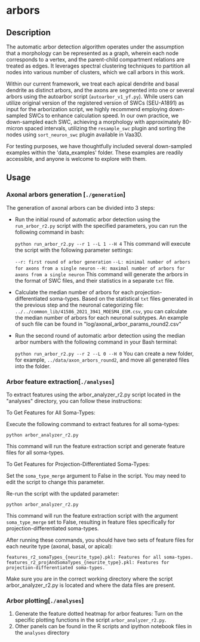 # arbors
## Description

The automatic arbor detection algorithm operates under the assumption that a morphology can be represented as a graph, wherein each node corresponds to a vertex, and the parent-child compartment relations are treated as edges. It leverages spectral clustering techniques to partition all nodes into various number of clusters, which we call arbors in this work.

Within our current framework, we treat each apical dendrite and basal dendrite as distinct arbors, and the axons are segmented into one or several arbors using the autoarbor script (`autoarbor_v1_yf.py`). While users can utilize original version of the registered version of SWCs (SEU-A1891) as input for the arborization script, we highly recommend employing down-sampled SWCs to enhance calculation speed. In our own practice, we down-sampled each SWC, achieving a morphology with approximately 80-micron spaced intervals, utilizing the `resample_swc` plugin and sorting the nodes using `sort_neuron_swc` plugin available in Vaa3D. 

For testing purposes, we have thoughtfully included several down-sampled examples within the 'data_examples' folder. These examples are readily accessible, and anyone is welcome to explore with them.


## Usage
### Axonal arbors generation [`./generation`]
The generation of axonal arbors can be divided into 3 steps:
- Run the initial round of automatic arbor detection using the `run_arbor_r2.py` script with the specified parameters, you can run the following command in bash: 

    `python run_arbor_r2.py --r 1 --L 1 --H 4`
This command will execute the script with the following parameter settings:

    `--r: first round of arbor generation`
    `--L: minimal number of arbors for axons from a single neuron`
    `--H: maximal number of arbors for axons from a single neuron`
This command will generate the arbors in the format of SWC files, and their statistics in a separate `txt` file.

- Calculate the median number of arbors for each projection-differentiated soma-types. Based on the statistical `txt` files generated in the previous step and the neuronal categorizing file: `../../common_lib/41586_2021_3941_MOESM4_ESM.csv`, you can calculate the median number of arbors for each neuronal subtypes. An example of such file can be found in "log/axonal_arbor_params_round2.csv"
- Run the second round of automatic arbor detection using the median arbor numbers with the following command in your Bash terminal:

    `python run_arbor_r2.py --r 2 --L 0 --H 0`
    You can create a new folder, for example, `../data/axon_arbors_round2`, and move all generated files into the folder. 
    

### Arbor feature extraction[`./analyses`]
To extract features using the arbor_analyzer_r2.py script located in the "analyses" directory, you can follow these instructions:

To Get Features for All Soma-Types:

Execute the following command to extract features for all soma-types:

    python arbor_analyzer_r2.py
This command will run the feature extraction script and generate feature files for all soma-types.

To Get Features for Projection-Differentiated Soma-Types:

Set the `soma_type_merge` argument to False in the script. You may need to edit the script to change this parameter.

Re-run the script with the updated parameter:

    python arbor_analyzer_r2.py
This command will run the feature extraction script with the argument `soma_type_merge` set to False, resulting in feature files specifically for projection-differentiated soma-types.

After running these commands, you should have two sets of feature files for each neurite type (axonal, basal, or apical):

    features_r2_somaTypes_{neurite_type}.pkl: Features for all soma-types.
    features_r2_projAndSomaTypes_{neurite_type}.pkl: Features for projection-differentiated soma-types.
Make sure you are in the correct working directory where the script arbor_analyzer_r2.py is located and where the data files are present.


### Arbor plotting[`./analyses`]
1. Generate the feature dotted heatmap for arbor features: Turn on the specific plotting functions in the script `arbor_analyzer_r2.py`. 
2. Other panels can be found in the R scripts and ipython notebook files in the `analyses` directory

